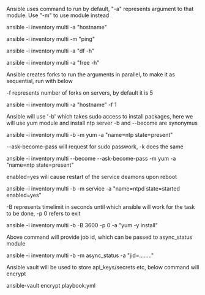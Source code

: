 Ansible uses command to run by default, "-a" represents argument to that module.
Use "-m" to use module instead

ansible -i inventory multi -a "hostname"

ansible -i inventory multi -m "ping"

ansible -i inventory multi -a "df -h"

ansible -i inventory multi -a "free -h"

Ansible creates forks to run the arguments in parallel, to make it as sequential, run with below

-f represents number of forks on servers, by default it is 5

ansible -i inventory multi -a "hostname" -f 1

Ansible will use '-b' which takes sudo access to install packages, here we will use yum module and install ntp server
-b and --become are synonymus

ansible -i inventory multi -b -m yum -a "name=ntp state=present"

--ask-become-pass will request for sudo passwork, -k does the same

ansible -i inventory multi --become --ask-become-pass -m yum -a "name=ntp state=present"

enabled=yes will cause restart of the service deamons upon reboot

ansible -i inventory multi -b -m service -a "name=ntpd state=started enabled=yes"

-B represents timelimit in seconds until which ansible will work for the task to be done, -p 0 refers to exit

ansible -i inventory multi -b -B 3600 -p 0 -a "yum -y install"

Above command will provide job id, which can be passed to async_status module

ansible -i inventory multi -b -m async_status -a "jid=........"

Ansible vault will be used to store api_keys/secrets etc, below command will encrypt

ansible-vault encrypt playbook.yml
